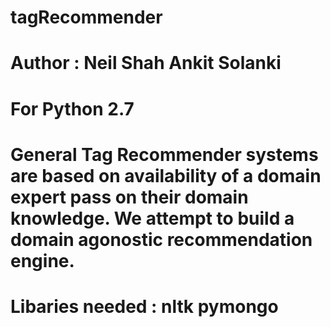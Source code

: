tagRecommender
==============
Author : 
Neil Shah
Ankit Solanki
==============
For Python 2.7
==============
General Tag Recommender systems are based on availability of a domain expert pass on their domain knowledge. We attempt to build a domain agonostic recommendation engine. 
==============
Libaries needed :
	nltk
	pymongo
==============	